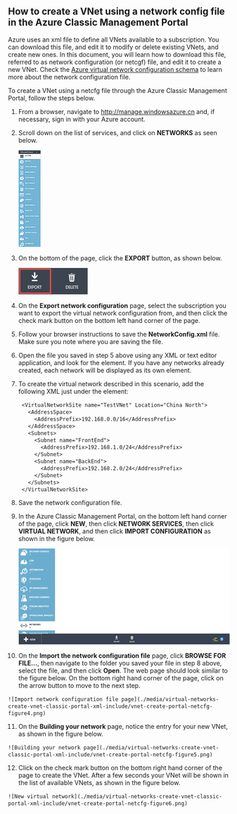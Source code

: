 ## <a name="how-to-create-a-vnet-using-a-network-config-file-in-the-azure-portal"></a> How to create a VNet using a network config file in the Azure Classic Management Portal

Azure uses an xml file to define all VNets available to a subscription. You can download this file, and edit it to modify or delete existing VNets, and create new ones. In this document, you will learn how to download this file, referred to as network configuration (or netcgf) file, and edit it to create a new VNet. Check the [Azure virtual network configuration schema](https://msdn.microsoft.com/zh-cn/library/azure/jj157100.aspx) to learn more about the network configuration file.

To create a VNet using a netcfg file through the Azure Classic Management Portal, follow the steps below.

1. From a browser, navigate to http://manage.windowsazure.cn and, if necessary, sign in with your Azure account.
2. Scroll down on the list of services, and click on **NETWORKS** as seen below.

	![Azure virtual networks](./media/virtual-networks-create-vnet-classic-portal-xml-include/vnet-create-portal-netcfg-figure1.gif)

3. On the bottom of the page, click the **EXPORT** button, as shown below.

	![Export button](./media/virtual-networks-create-vnet-classic-portal-xml-include/vnet-create-portal-netcfg-figure2.png)

4. On the **Export network configuration** page, select the subscription you want to export the virtual network configuration from, and then click the check mark button on the bottom left hand corner of the page.
5. Follow your browser instructions to save the **NetworkConfig.xml** file. Make sure you note where you are saving the file.
6. Open the file you saved in step 5 above using any XML or text editor application, and look for the **<VirtualNetworkSites>** element. If you have any networks already created, each network will be displayed as its own **<VirtualNetworkSite>** element.
7. To create the virtual network described in this scenario, add the following XML just under the **<VirtualNetworkSites>** element:

		<VirtualNetworkSite name="TestVNet" Location="China North">
		  <AddressSpace>
		    <AddressPrefix>192.168.0.0/16</AddressPrefix>
		  </AddressSpace>
		  <Subnets>
		    <Subnet name="FrontEnd">
		      <AddressPrefix>192.168.1.0/24</AddressPrefix>
		    </Subnet>
		    <Subnet name="BackEnd">
		      <AddressPrefix>192.168.2.0/24</AddressPrefix>
		    </Subnet>
		  </Subnets>
		</VirtualNetworkSite>

8.  Save the network configuration file.
9.  In the Azure Classic Management Portal, on the bottom left hand corner of the page, click **NEW**, then click **NETWORK SERVICES**, then click **VIRTUAL NETWORK**, and then click **IMPORT CONFIGURATION** as shown in the figure below.

	![Import configuration](./media/virtual-networks-create-vnet-classic-portal-xml-include/vnet-create-portal-netcfg-figure3.gif)

10.  On the **Import the network configuration file** page, click **BROWSE FOR FILE...**, then navigate to the folder you saved your file in step 8 above, select the file, and then click **Open**. The web page should look similar to the figure below. On the bottom right hand corner of the page, click on the arrow button to move to the next step.

	![Import network configuration file page](./media/virtual-networks-create-vnet-classic-portal-xml-include/vnet-create-portal-netcfg-figure4.png)

11.   On the **Building your network** page, notice the entry for your new VNet, as shown in the figure below.

	![Building your network page](./media/virtual-networks-create-vnet-classic-portal-xml-include/vnet-create-portal-netcfg-figure5.png)

12.   Click on the check mark button on the bottom right hand corner of the page to create the VNet. After a few seconds your VNet will be shown in the list of available VNets, as shown in the figure below.

	![New virtual network](./media/virtual-networks-create-vnet-classic-portal-xml-include/vnet-create-portal-netcfg-figure6.png)